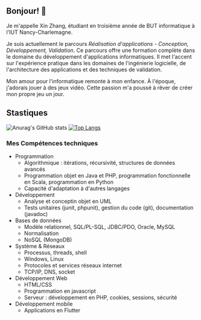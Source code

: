 ## Bonjour! 👋
Je m'appelle Xin Zhang, étudiant en troisième année de BUT informatique à l'IUT Nancy-Charlemagne. 

Je suis actuellement le parcours *Réalisation d'applications - Conception, Développement, Validation*.
Ce parcours offre une formation complète dans le domaine du développement d'applications informatiques.
Il met l'accent sur l'expérience pratique dans les domaines de l'ingénierie logicielle, de l'architecture des applications et des techniques de validation.

Mon amour pour l'informatique remonte à mon enfance. À l'époque, j'adorais jouer à des jeux vidéo. Cette passion m'a poussé à rêver de créer mon propre jeu un jour.

## Stastiques
![Anurag's GitHub stats](https://github-readme-stats.vercel.app/api?username=Fhkatez&count_private=true&hide_rank=true&hide_title=true&show_icons=true&theme=dark)
[![Top Langs](https://github-readme-stats.vercel.app/api/top-langs/?username=Fhkatez&layout=compact)](https://github.com/anuraghazra/github-readme-stats)

### Mes Compétences techniques
- Programmation
	- Algorithmique : itérations, récursivité, structures de données avancés
	- Programmation objet en Java et PHP, programmation fonctionnelle en Scala, programmation en Python
	- Capacité d'adaptation à d'autres langages
- Développement
	- Analyse et conceptin objet en UML
	- Tests unitaires (junit, phpunit), gestion du code (git), documentation (javadoc)
- Bases de données
	- Modèle relationnel, SQL/PL-SQL, JDBC/PDO, Oracle, MySQL
	- Normalisation
	- NoSQL (MongoDB)
- Système & Réseaux
	- Processus, threads, shell
	- Windows, Linux
	- Protocoles et services réseaux internet
	- TCP/IP, DNS, socket
- Développement Web
	- HTML/CSS
	- Programmation en javascript
	- Serveur : développement en PHP, cookies, sessions, sécurité
- Développement mobile
	- Applications en Flutter

